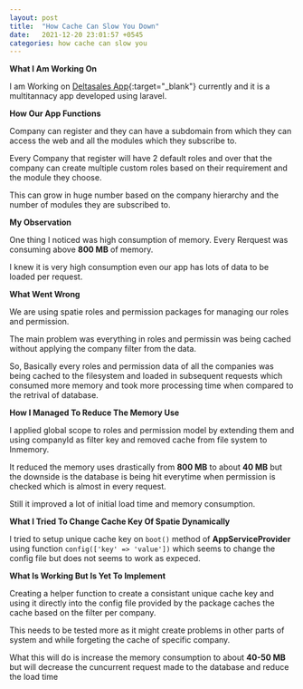 ```yaml
---
layout: post
title:  "How Cache Can Slow You Down"
date:   2021-12-20 23:01:57 +0545
categories: how cache can slow you
---
```


**What I Am Working On**

I am Working on [Deltasales App](https://deltatechnepal.com/product/delta-sales-crm){:target="_blank"} currently and it is a multitannacy app developed using laravel.


**How Our App Functions**

Company can register and they can have a subdomain from which they can access the web and all the modules which they subscribe to. 

Every Company that register will have 2 default roles and over that the company can create multiple custom roles based on their requirement and the module they choose.

This can grow in huge number based on the company hierarchy and the number of modules they are subscribed to.


**My Observation**

One thing I noticed was high consumption of memory. Every Rerquest was consuming above **800 MB** of memory. 

I knew it is very high consumption even our app has lots of data to be loaded per request.

<!-- 
**What was actually happening**

We are using spatie roles and permission packages for managing our roles and permission.
Basically spatie roles and permission caches all the data of roles and permission for all the company available in our database. -->

**What Went Wrong**

We are using spatie roles and permission packages for managing our roles and permission.

The main problem was everything in roles and permissin was being cached without applying the company filter from the data.

So, Basically every roles and permission data of all the companies was being cached to the filesystem and loaded in subsequent requests which consumed more memory and took more processing time when compared to the retrival of database.

**How I Managed To Reduce The Memory Use**

I applied global scope to roles and permission model by extending them and using companyId as filter key and removed cache from file system to Inmemory.

It reduced the memory uses drastically from **800 MB** to about **40 MB** but the downside is the database is being hit everytime when permission is checked which is almost in every request.

Still it improved a lot of initial load time and memory consumption.

**What I Tried To Change Cache Key Of Spatie Dynamically**

I tried to setup unique cache key on ```boot()``` method of **AppServiceProvider** using function
```config(['key' => 'value'])```  which seems to change the config file but does not seems to work as expeced.


**What Is Working But Is Yet To Implement**

Creating a helper function to create a consistant unique cache key and using it directly into the config file provided by the package caches the cache based on the filter per company. 

This needs to be tested more as it might create problems in other parts of system and while forgeting the cache of specific company.

What this will do is increase the memory consumption to about **40-50 MB**  but will decrease the cuncurrent request made to the database and reduce the load time

